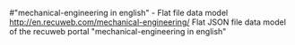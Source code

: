 #"mechanical-engineering in english" - Flat file data model
http://en.recuweb.com/mechanical-engineering/
Flat JSON file data model of the recuweb portal "mechanical-engineering in english"
